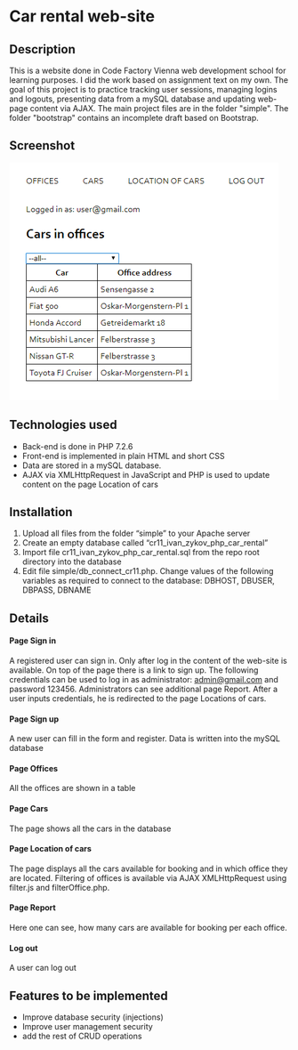 # Car rental web-site
## Description
This is a website done in Code Factory Vienna web development school for learning purposes. I did the work based on assignment text on my own. The goal of this project is to practice tracking user sessions, managing logins and logouts, presenting data from a mySQL database and updating web-page content via AJAX. The main project files are in the folder "simple". The folder "bootstrap" contains an incomplete draft based on Bootstrap.
## Screenshot
![Screenshot](car-rental-screenshot.png)
## Technologies used
* Back-end is done in PHP 7.2.6
* Front-end is implemented in plain HTML and short CSS
* Data are stored in a mySQL database. 
* AJAX via XMLHttpRequest in JavaScript and PHP is used to update content on the page Location of cars
## Installation
1. Upload all files from the folder “simple” to your Apache server
2. Create an empty database called “cr11_ivan_zykov_php_car_rental”
3. Import file cr11_ivan_zykov_php_car_rental.sql from the repo root directory into the database
4. Edit file simple/db_connect_cr11.php. Change values of the following variables as required to connect to the database: DBHOST, DBUSER, DBPASS, DBNAME
## Details
#### Page Sign in
A registered user can sign in. Only after log in the content of the web-site is available. On top of the page there is a link to sign up. The following credentials can be used to log in as administrator: admin@gmail.com and password 123456. Administrators can see additional page Report. After a user inputs credentials, he is redirected to the page Locations of cars.
#### Page Sign up
A new user can fill in the form and register. Data is written into the mySQL database
#### Page Offices
All the offices are shown in a table
#### Page Cars
The page shows all the cars in the database
#### Page Location of cars
The page displays all the cars available for booking and in which office they are located. Filtering of offices is available via AJAX XMLHttpRequest using filter.js and filterOffice.php.
#### Page Report
Here one can see, how many cars are available for booking per each office.
#### Log out
A user can log out
## Features to be implemented
* Improve database security (injections)
* Improve user management security
* add the rest of CRUD operations
